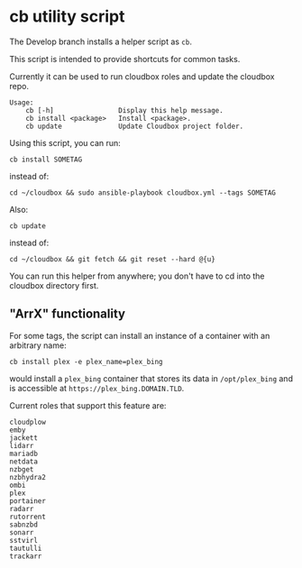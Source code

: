 # cb utility script

The Develop branch installs a helper script as `cb`.

This script is intended to provide shortcuts for common tasks.

Currently it can be used to run cloudbox roles and update the cloudbox repo.

```text
Usage:
    cb [-h]                Display this help message.
    cb install <package>   Install <package>.
    cb update              Update Cloudbox project folder.
```

Using this script, you can run:

```text
cb install SOMETAG
```

instead of:

```text
cd ~/cloudbox && sudo ansible-playbook cloudbox.yml --tags SOMETAG
```

Also:

```text
cb update
```

instead of:

```text
cd ~/cloudbox && git fetch && git reset --hard @{u}
```

You can run this helper from anywhere; you don't have to cd into the cloudbox directory first.

## "ArrX" functionality

For some tags, the script can install an instance of a container with an arbitrary name:

```text
cb install plex -e plex_name=plex_bing
```

would install a `plex_bing` container that stores its data in `/opt/plex_bing` and is accessible at `https://plex_bing.DOMAIN.TLD`.

Current roles that support this feature are:

```text
cloudplow
emby
jackett
lidarr
mariadb
netdata
nzbget
nzbhydra2
ombi
plex
portainer
radarr
rutorrent
sabnzbd
sonarr
sstvirl
tautulli
trackarr
```

